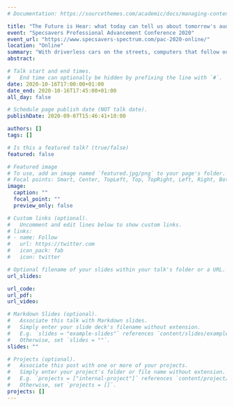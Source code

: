 ```yaml
---
# Documentation: https://sourcethemes.com/academic/docs/managing-content/

title: "The Future is Hear: what today can tell us about tomorrow's audiology"
event: "Specsavers Professional Advancement Conference 2020"
event_url: "https://www.specsavers-spectrum.com/pac-2020-online/"
location: "Online"
summary: "With driverless cars on the streets, computers that follow our voice commands, and robots performing brain surgery, some days it can feel like we are living in the future. However, the world of the modern audiologist &ndash; a patient pressing a button when they hear a beep and wearing an amplifier on their ear &ndash; would not be unfamiliar to audiologists of fifty years ago.\n\nWith more and more people living with hearing difficulties every year, researchers, futurists, and technological entrepreneurs are all searching for the next big &ldquo;disruptor&rdquo; in audiological practice. But where are they looking? What are they finding? And in another fifty years, will audiology still be as familiar to us?"
abstract:

# Talk start and end times.
#   End time can optionally be hidden by prefixing the line with `#`.
date: 2020-10-16T17:00:00+01:00
date_end: 2020-10-16T17:45:00+01:00
all_day: false

# Schedule page publish date (NOT talk date).
publishDate: 2020-09-07T15:46:41+10:00

authors: []
tags: []

# Is this a featured talk? (true/false)
featured: false

# Featured image
# To use, add an image named `featured.jpg/png` to your page's folder. 
# Focal points: Smart, Center, TopLeft, Top, TopRight, Left, Right, BottomLeft, Bottom, BottomRight.
image:
  caption: ""
  focal_point: ""
  preview_only: false

# Custom links (optional).
#   Uncomment and edit lines below to show custom links.
# links:
# - name: Follow
#   url: https://twitter.com
#   icon_pack: fab
#   icon: twitter

# Optional filename of your slides within your talk's folder or a URL.
url_slides:

url_code:
url_pdf:
url_video:

# Markdown Slides (optional).
#   Associate this talk with Markdown slides.
#   Simply enter your slide deck's filename without extension.
#   E.g. `slides = "example-slides"` references `content/slides/example-slides.md`.
#   Otherwise, set `slides = ""`.
slides: ""

# Projects (optional).
#   Associate this post with one or more of your projects.
#   Simply enter your project's folder or file name without extension.
#   E.g. `projects = ["internal-project"]` references `content/project/deep-learning/index.md`.
#   Otherwise, set `projects = []`.
projects: []
---
```

